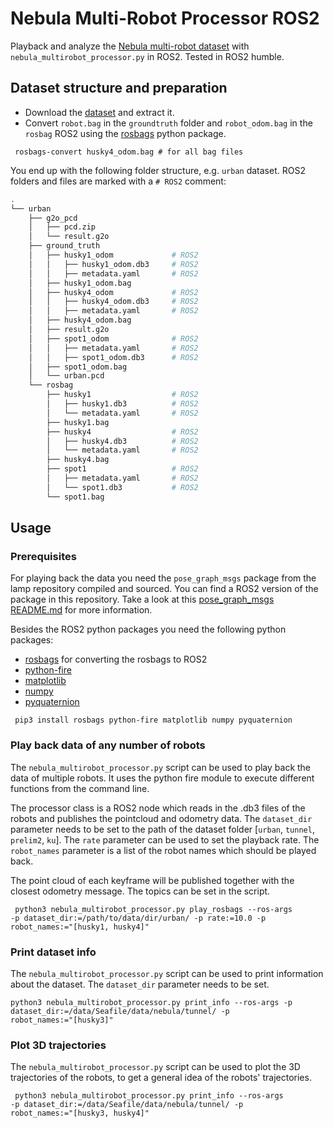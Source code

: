 # Nebula Multi-Robot Processor ROS2

Playback and analyze the [Nebula multi-robot dataset](https://github.com/NeBula-Autonomy/nebula-multirobot-dataset) with `nebula_multirobot_processor.py` in ROS2. Tested in ROS2 humble.

## Dataset structure and preparation

- Download the [dataset](https://github.com/NeBula-Autonomy/nebula-multirobot-dataset/blob/main/dataset.md) and extract it. 
- Convert `robot.bag` in the `groundtruth` folder and `robot_odom.bag` in the `rosbag` ROS2 using the [rosbags](https://pypi.org/project/rosbags/) python package. 

<code> rosbags-convert husky4_odom.bag # for all bag files </code>

You end up with the following folder structure, e.g. `urban` dataset. ROS2 folders and files are marked with a `# ROS2` comment:

```bash
.
└── urban
    ├── g2o_pcd
    │   ├── pcd.zip
    │   └── result.g2o
    ├── ground_truth
    │   ├── husky1_odom             # ROS2
    │   │   ├── husky1_odom.db3     # ROS2
    │   │   ├── metadata.yaml       # ROS2
    │   ├── husky1_odom.bag
    │   ├── husky4_odom             # ROS2
    │   │   ├── husky4_odom.db3     # ROS2   
    │   │   ├── metadata.yaml       # ROS2
    │   ├── husky4_odom.bag
    │   ├── result.g2o
    │   ├── spot1_odom              # ROS2
    │   │   ├── metadata.yaml       # ROS2
    │   │   ├── spot1_odom.db3      # ROS2
    │   ├── spot1_odom.bag
    │   └── urban.pcd
    └── rosbag
        ├── husky1                  # ROS2
        │   ├── husky1.db3          # ROS2
        │   └── metadata.yaml       # ROS2
        ├── husky1.bag
        ├── husky4                  # ROS2
        │   ├── husky4.db3          # ROS2
        │   └── metadata.yaml       # ROS2
        ├── husky4.bag
        ├── spot1                   # ROS2
        │   ├── metadata.yaml       # ROS2
        │   └── spot1.db3           # ROS2
        └── spot1.bag
```

## Usage

### Prerequisites

For playing back the data you need the `pose_graph_msgs` package from the lamp repository compiled and sourced. You can find a ROS2 version of the package in this repository. Take a look at this [pose_graph_msgs README.md](pose_graph_msgs/README.md) for more information.

Besides the ROS2 python packages you need the following python packages:

- [rosbags](https://pypi.org/project/rosbags/) for converting the rosbags to ROS2
- [python-fire](https://github.com/google/python-fire)
- [matplotlib](https://matplotlib.org/)
- [numpy](https://numpy.org/)
- [pyquaternion](http://kieranwynn.github.io/pyquaternion/)

<code> pip3 install rosbags python-fire matplotlib numpy pyquaternion </code>

### Play back data of any number of robots

The `nebula_multirobot_processor.py` script can be used to play back the data of multiple robots. It uses the python fire module to execute different functions from the command line. 

The processor class is a ROS2 node which reads in the .db3 files of the robots and publishes the pointcloud and odometry data. The `dataset_dir` parameter needs to be set to the path of the dataset folder [`urban`, `tunnel`, `prelim2`, `ku`]. The `rate` parameter can be used to set the playback rate. The `robot_names` parameter is a list of the robot names which should be played back. 

The point cloud of each keyframe will be published together with the closest odometry message. The topics can be set in the script.  

<code> python3 nebula_multirobot_processor.py play_rosbags --ros-args -p dataset_dir:=/path/to/data/dir/urban/ -p rate:=10.0 -p robot_names:="[husky1, husky4]" </code>

### Print dataset info

The `nebula_multirobot_processor.py` script can be used to print information about the dataset. The `dataset_dir` parameter needs to be set. 

<code>python3 nebula_multirobot_processor.py print_info --ros-args -p dataset_dir:=/data/Seafile/data/nebula/tunnel/ -p robot_names:="[husky3]" </code>

###  Plot 3D trajectories

The `nebula_multirobot_processor.py` script can be used to plot the 3D trajectories of the robots, to get a general idea of the robots' trajectories. 

<code> python3 nebula_multirobot_processor.py print_info --ros-args -p dataset_dir:=/data/Seafile/data/nebula/tunnel/ -p robot_names:="[husky3, husky4]" </code>